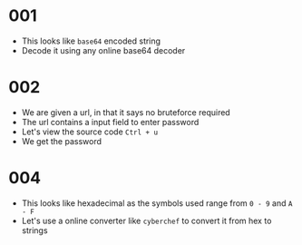 # 001

- This looks like `base64` encoded string
- Decode it using any online base64 decoder

# 002

- We are given a url, in that it says no bruteforce required
- The url contains a input field to enter password
- Let's view the source code `Ctrl + u`
- We get the password

# 004

- This looks like hexadecimal as the symbols used range from `0 - 9` and `A - F`
- Let's use a online converter like `cyberchef` to convert it from hex to strings